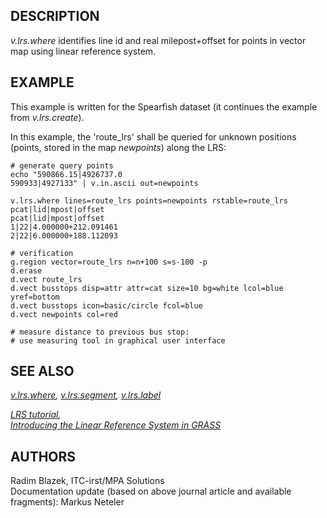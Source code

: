 ## DESCRIPTION

*v.lrs.where* identifies line id and real milepost+offset for points in
vector map using linear reference system.

## EXAMPLE

This example is written for the Spearfish dataset (it continues the
example from *v.lrs.create*).

In this example, the \'route_lrs\' shall be queried for unknown
positions (points, stored in the map *newpoints*) along the LRS:

```
# generate query points
echo "590866.15|4926737.0
590933|4927133" | v.in.ascii out=newpoints

v.lrs.where lines=route_lrs points=newpoints rstable=route_lrs
pcat|lid|mpost|offset
pcat|lid|mpost|offset
1|22|4.000000+212.091461
2|22|6.000000+188.112093

# verification
g.region vector=route_lrs n=n+100 s=s-100 -p
d.erase
d.vect route_lrs
d.vect busstops disp=attr attr=cat size=10 bg=white lcol=blue yref=bottom
d.vect busstops icon=basic/circle fcol=blue
d.vect newpoints col=red

# measure distance to previous bus stop:
# use measuring tool in graphical user interface
```

## SEE ALSO

*[v.lrs.where](v.lrs.create.html), [v.lrs.segment](v.lrs.segment.html),
[v.lrs.label](v.lrs.label.html)*

*[LRS tutorial](lrs.html),\
[Introducing the Linear Reference System in
GRASS](http://gisws.media.osaka-cu.ac.jp/grass04/viewpaper.php?id=50)*

## AUTHORS

Radim Blazek, ITC-irst/MPA Solutions\
Documentation update (based on above journal article and available
fragments): Markus Neteler
